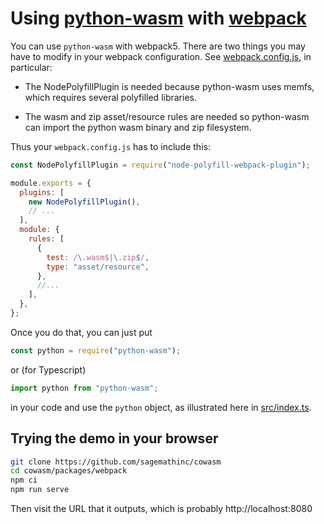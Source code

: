 # Using [python-wasm](https://www.npmjs.com/package/python-wasm) with [webpack](https://webpack.js.org/)

You can use `python-wasm` with webpack5.  There are two things
you may have to modify in your webpack configuration.
See [webpack.config.js](./webpack.config.js), in particular:


- The NodePolyfillPlugin is needed because python-wasm
  uses memfs, which requires several polyfilled libraries.

- The wasm and zip asset/resource rules are needed so python-wasm
  can import the python wasm binary and zip filesystem.
  
Thus your `webpack.config.js` has to include this:
```js
const NodePolyfillPlugin = require("node-polyfill-webpack-plugin");

module.exports = {
  plugins: [
    new NodePolyfillPlugin(),
    // ...
  ],
  module: {
    rules: [
      {
        test: /\.wasm$|\.zip$/,
        type: "asset/resource",
      },
      //...
    ],
  },
};

```
  

Once you do that, you can just put

```js
const python = require("python-wasm");
```

or (for Typescript)

```ts
import python from "python-wasm";
```

in your code and use the `python` object, as illustrated here
in [src/index.ts](./src/index.ts).


## Trying the demo in your browser

```sh
git clone https://github.com/sagemathinc/cowasm
cd cowasm/packages/webpack
npm ci
npm run serve
```

Then visit the URL that it outputs, which is probably http://localhost:8080

